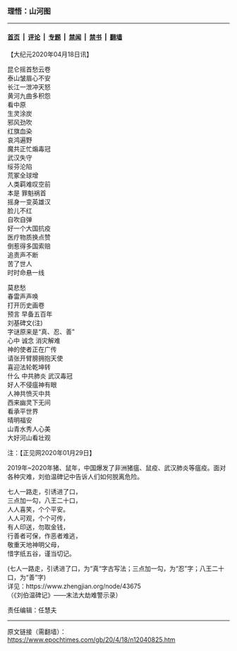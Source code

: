 ### 理悟：山河图

---

#### [首页](../../../..?n12040825) &nbsp;|&nbsp; [评论](../../../../../epoch-comment?n12040825) &nbsp;|&nbsp; [专题](../../../../../epoch-special?n12040825) &nbsp;|&nbsp; [禁闻](../../../../../epoch-news?n12040825) &nbsp;|&nbsp; [禁书](../../../../../books?n12040825) &nbsp;|&nbsp; [翻墙](https://github.com/gfw-breaker/nogfw/blob/master/README.md?n12040825)


<div class="post_content" id="artbody" itemprop="articleBody">
 <!-- article content begin -->
 <p>
  【大纪元2020年04月18日讯】
 </p>
 <p>
  昆仑摇首愁云卷
  <br/>
  泰山皱眉心不安
  <br/>
  长江一泄冲天怒
  <br/>
  黄河九曲多积怨
  <br/>
  看中原
  <br/>
  生灵涂炭
  <br/>
  邪风劲吹
  <br/>
  红旗血染
  <br/>
  哀鸿遍野
  <br/>
  魔共正忙煽毒冠
  <br/>
  武汉失守
  <br/>
  绥芬沦陷
  <br/>
  荒冢全球增
  <br/>
  人类羁难叹空前
  <br/>
  本是
  <ok href="https://www.epochtimes.com/gb/tag/%E7%BD%AA%E9%AD%81%E7%A5%B8%E9%A6%96.html">
   罪魁祸首
  </ok>
  <br/>
  摇身一变英雄汉
  <br/>
  脸儿不红
  <br/>
  自吹自弹
  <br/>
  好一个大国抗疫
  <br/>
  医疗物质换点赞
  <br/>
  倒惹得多国索赔
  <br/>
  追责声不断
  <br/>
  苦了世人
  <br/>
  时时命悬一线
 </p>
 <p>
  莫悲愁
  <br/>
  春雷声声唤
  <br/>
  打开历史画卷
  <br/>
  <ok href="https://www.epochtimes.com/gb/tag/%E9%A2%84%E8%A8%80.html">
   预言
  </ok>
  早备五百年
  <br/>
  刘基碑文(注)
  <br/>
  字谜原来是“真、忍、善”
  <br/>
  心中
  <ok href="https://www.epochtimes.com/gb/tag/%E8%AF%9A%E5%BF%B5.html">
   诚念
  </ok>
  消灾解难
  <br/>
  神的使者正在广传
  <br/>
  请张开臂膀拥抱天使
  <br/>
  喜迎法轮乾坤转
  <br/>
  什么
  <ok href="https://www.epochtimes.com/gb/tag/%E4%B8%AD%E5%85%B1%E8%82%BA%E7%82%8E.html">
   中共肺炎
  </ok>
  武汉毒冠
  <br/>
  好人不侵瘟神有眼
  <br/>
  人神共愤灭中共
  <br/>
  西来幽灵下无间
  <br/>
  看承平世界
  <br/>
  晴明福安
  <br/>
  山青水秀人心美
  <br/>
  大好河山看壮观
 </p>
 <p>
  注：【正见网2020年01月29日】
 </p>
 <p>
  2019年~2020年猪、鼠年，中国爆发了非洲猪瘟、鼠疫、武汉肺炎等瘟疫。面对各种灾难，刘伯温碑记中告诉人们如何脱离危险。
 </p>
 <p>
  七人一路走，引诱进了口，
  <br/>
  三点加一勾，八王二十口，
  <br/>
  人人喜笑，个个平安。
  <br/>
  人人可观，个个可传，
  <br/>
  有人印送，勿取金钱，
  <br/>
  行善者可保，作恶者难逃，
  <br/>
  敬重天地神明父母，
  <br/>
  惜字纸五谷，谨当切记。
 </p>
 <p>
  (七人一路走，引诱进了口，为“真“字古写法；三点加一勾，为“忍”字；八王二十口，为“善”字)
  <br/>
  详见：https://www.zhengjian.org/node/43675
  <br/>
  （《刘伯温碑记》――末法大劫难警示录）
 </p>
 <p>
  责任编辑：任慧夫
 </p>
 <!-- article content end -->
 <div id="below_article_ad">
 </div>
</div>


---

原文链接（需翻墙）：https://www.epochtimes.com/gb/20/4/18/n12040825.htm